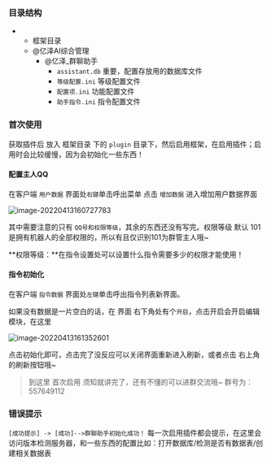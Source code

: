 ### 目录结构

- - 框架目录
  - @亿泽AI综合管理
    - @亿泽_群聊助手
      - `assistant.db` 重要，配置存放用的数据库文件
      - `等级配置.ini` 等级配置文件
      - `配置项.ini` 功能配置文件
      - `助手指令.ini` 指令配置文件

### 首次使用

获取插件后 放入 框架目录 下的 `plugin` 目录下，然后启用框架，在启用插件；启用时会比较缓慢，因为会初始化一些东西！

#### 配置主人QQ

在客户端 `用户数据` 界面处`右键`单击呼出菜单 点击 `增加数据` 进入增加用户数据界面

![image-20220413160727783](https://s2.loli.net/2022/04/13/EbL4fY3Hry6FWcD.png)

其中需要注意的只有 `QQ号和权限等级`，其余的东西还没有写完。权限等级 默认 101 是拥有机器人的全部权限的，所以有且仅识别101为群管主人哦~

**权限等级：**在指令设置处可以设置什么指令需要多少的权限才能使用！

#### 指令初始化

在客户端  `指令数据` 界面处`左键`单击呼出指令列表新界面。

如果没有数据是一片空白的话，在 界面 右下角处有个`开启`，点击开启会开启编辑模块，在这里

![image-20220413161352601](https://s2.loli.net/2022/04/13/JjNYZvPnVlu87pW.png)

点击初始化即可，点击完了没反应可以关闭界面重新进入刷新，或者点击 右上角的刷新按钮哦~

> 到这里 首次启用 须知就讲完了，还有不懂的可以进群交流哦~ 群号为：557649112

### 错误提示

`[成功提示] -> [成功]-->群聊助手初始化成功！` 每一次启用插件都会提示，在这里会访问版本检测服务器，和一些东西的配置比如：打开数据库/检测是否有数据表/创建相关数据表

